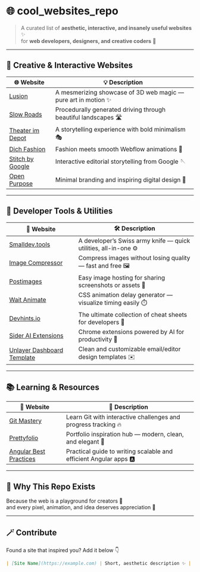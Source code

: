 # 🌐 cool_websites_repo  

> A curated list of **aesthetic, interactive, and insanely useful websites** ✨  
> for **web developers, designers, and creative coders** 🚀  

---

## 🎨 Creative & Interactive Websites  

| 🌐 Website | 💡 Description |
|-------------|----------------|
| [Lusion](http://lusion.co/) | A mesmerizing showcase of 3D web magic — pure art in motion ✨ |
| [Slow Roads](https://slowroads.io/#A2-ac19a50c@2) | Procedurally generated driving through beautiful landscapes 🛣️ |
| [Theater im Depot](https://www.hoverstat.es/features/theater-im-depot/) | A storytelling experience with bold minimalism 🎭 |
| [Dich Fashion](https://dich-fashion.webflow.io/oraniths) | Fashion meets smooth Webflow animations 👗 |
| [Stitch by Google](https://stitch.withgoogle.com/) | Interactive editorial storytelling from Google 🪡 |
| [Open Purpose](https://openpurpose.com/) | Minimal branding and inspiring digital design 💎 |

---

## 🧰 Developer Tools & Utilities  

| 🧠 Website | 🛠️ Description |
|-------------|----------------|
| [Smalldev.tools](https://smalldev.tools/) | A developer’s Swiss army knife — quick utilities, all-in-one ⚙️ |
| [Image Compressor](https://imagecompressor.com/) | Compress images without losing quality — fast and free 🖼️ |
| [Postimages](https://postimages.org/) | Easy image hosting for sharing screenshots or assets 📸 |
| [Wait Animate](https://waitanimate.wstone.uk/) | CSS animation delay generator — visualize timing easily ⏱️ |
| [Devhints.io](https://devhints.io/?source=post_page-----cf76ea19e430--------------------------------) | The ultimate collection of cheat sheets for developers 📘 |
| [Sider AI Extensions](https://sider.ai/extensions) | Chrome extensions powered by AI for productivity 🤖 |
| [Unlayer Dashboard Template](https://dashboard.unlayer.com/projects/149815/design/templates/326041) | Clean and customizable email/editor design templates ✉️ |

---

## 📚 Learning & Resources  

| 📘 Website | 🎯 Description |
|-------------|----------------|
| [Git Mastery](https://www.gitmastery.me/) | Learn Git with interactive challenges and progress tracking 🔥 |
| [Prettyfolio](https://www.prettyfolio.com/) | Portfolio inspiration hub — modern, clean, and elegant 💼 |
| [Angular Best Practices](https://medium.com/@alokkumar.nayak2009/angular-best-practices-fbe91f7d96db) | Practical guide to writing scalable and efficient Angular apps 🅰️ |

---

## 💭 Why This Repo Exists  

Because the web is a playground for creators 🌈  
and every pixel, animation, and idea deserves appreciation 💫  

---

## 🪄 Contribute  

Found a site that inspired you? Add it below 👇  

```markdown
| [Site Name](https://example.com) | Short, aesthetic description ✨ |
